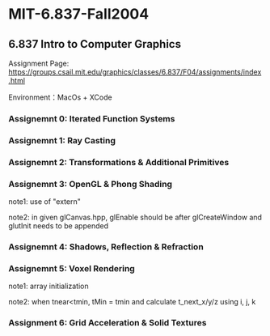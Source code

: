 # MIT-6.837-Fall2004
## **6.837 Intro to Computer Graphics**

Assignment Page: https://groups.csail.mit.edu/graphics/classes/6.837/F04/assignments/index.html

Environment：MacOs + XCode


### **Assignemnt 0: Iterated Function Systems**


### **Assignemnt 1: Ray Casting**


### **Assignemnt 2: Transformations & Additional Primitives**


### **Assignemnt 3: OpenGL & Phong Shading**
note1: use of "extern"

note2: in given glCanvas.hpp, glEnable should be after glCreateWindow and glutInit needs to be appended

### **Assignemnt 4: Shadows, Reflection & Refraction**


### **Assignemnt 5: Voxel Rendering**
note1: array initialization

note2: when tnear<tmin, tMin = tmin and calculate t_next_x/y/z using i, j, k

### **Assignment 6: Grid Acceleration & Solid Textures**
